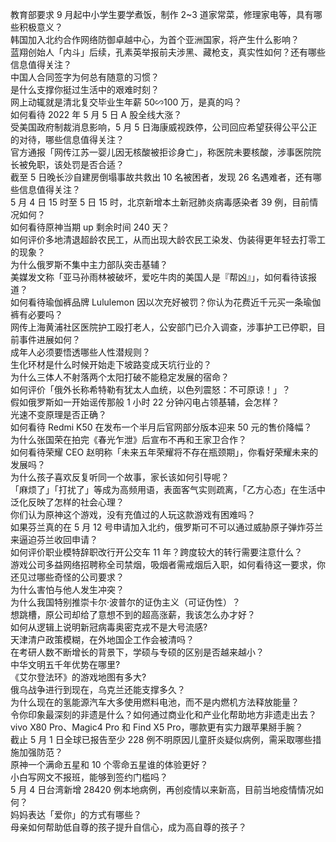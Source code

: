 教育部要求 9 月起中小学生要学煮饭，制作 2~3 道家常菜，修理家电等，具有哪些积极意义？  
韩国加入北约合作网络防御卓越中心，为首个亚洲国家，将产生什么影响？  
蓝翔创始人「内斗」后续，孔素英举报前夫涉黑、藏枪支，真实性如何？还有哪些信息值得关注？  
中国人合同签字为何总有随意的习惯？  
是什么支撑你挺过生活中的艰难时刻？  
网上动辄就是清北复交毕业生年薪 50∽100 万，是真的吗？  
如何看待 2022 年 5 月 5 日 A 股全线大涨？  
受美国政府制裁消息影响，5 月 5 日海康威视跌停，公司回应希望获得公平公正的对待，哪些信息值得关注？  
官方通报「网传江苏一婴儿因无核酸被拒诊身亡」，称医院未要核酸，涉事医院院长被免职，该处罚是否合适？  
截至 5 日晚长沙自建房倒塌事故共救出 10 名被困者，发现 26 名遇难者，还有哪些信息值得关注？  
5 月 4 日 15 时至 5 日 15 时，北京新增本土新冠肺炎病毒感染者 39 例，目前情况如何？  
如何看待原神当期 up 剩余时间 240 天？  
如何评价多地清退超龄农民工，从而出现大龄农民工染发、伪装得更年轻去打零工的现象？  
为什么俄罗斯不集中主力部队突击基辅？  
美媒发文称「亚马孙雨林被破坏，爱吃牛肉的美国人是『帮凶』」，如何看待该报道？  
如何看待瑜伽裤品牌 Lululemon 因以次充好被罚？你认为花费近千元买一条瑜伽裤有必要吗？  
网传上海黄浦社区医院护工殴打老人，公安部门已介入调查，涉事护工已停职，目前事件进展如何？  
成年人必须要悟透哪些人性潜规则？  
生化环材是什么时候开始走下坡路变成天坑行业的？  
为什么三体人不射落两个太阳打破不能稳定发展的宿命？  
如何评价「俄外长称希特勒有犹太人血统，以色列震怒：不可原谅！」？  
假如俄罗斯如一开始谣传那般 1 小时 22 分钟闪电占领基辅，会怎样？  
光速不变原理是否正确？  
如何看待 Redmi K50 在发布一个半月后官网部分版本迎来 50 元的售价降幅？  
为什么张国荣在拍完《春光乍泄》后宣布不再和王家卫合作？  
如何看待荣耀 CEO 赵明称「未来五年荣耀将不存在瓶颈期」，你看好荣耀未来的发展吗？  
为什么孩子喜欢反复听同一个故事，家长该如何引导呢？  
「麻烦了」「打扰了」等成为高频用语，表面客气实则疏离，「乙方心态」在生活中泛化反映了怎样的社会心理？  
你们认为原神这个游戏，没有充值过的人玩这款游戏有困难吗？  
如果芬兰真的在 5 月 12 号申请加入北约，俄罗斯可不可以通过威胁原子弹炸芬兰来逼迫芬兰收回申请？  
如何评价职业模特辞职改行开公交车 11 年？跨度较大的转行需要注意什么？  
游戏公司多益网络招聘称全司禁烟，吸烟者需戒烟后入职，如何看待这一要求，你还见过哪些奇怪的公司要求？  
为什么害怕与他人发生冲突？  
为什么我国特别推崇卡尔·波普尔的证伪主义（可证伪性）？  
想跳槽，原公司却给了意想不到的超高涨薪，我该怎么办才好？  
如何从逻辑上说明新冠病毒奥密克戎不是大号流感?  
天津清户政策模糊，在外地国企工作会被清吗？  
在考研人数不断增长的背景下，学硕与专硕的区别是否越来越小？  
中华文明五千年优势在哪里?  
《艾尔登法环》的游戏地图有多大?  
俄乌战争进行到现在，乌克兰还能支撑多久？  
为什么现在的氢能源汽车大多使用燃料电池，而不是内燃机方法释放能量？  
令你印象最深刻的非遗是什么？如何通过商业化和产业化帮助地方非遗走出去？  
vivo X80 Pro、Magic4 Pro 和 Find X5 Pro，哪款更有实力跟苹果掰手腕？  
截止 5 月 1 日全球已报告至少 228 例不明原因儿童肝炎疑似病例，需采取哪些措施加强防范？  
原神一个满命五星和 10 个零命五星谁的体验更好？  
小白写网文不报班，能够到签约门槛吗？  
5 月 4 日台湾新增 28420 例本地病例，再创疫情以来新高，目前当地疫情情况如何？  
妈妈表达「爱你」的方式有哪些？  
母亲如何帮助低自尊的孩子提升自信心，成为高自尊的孩子？  
